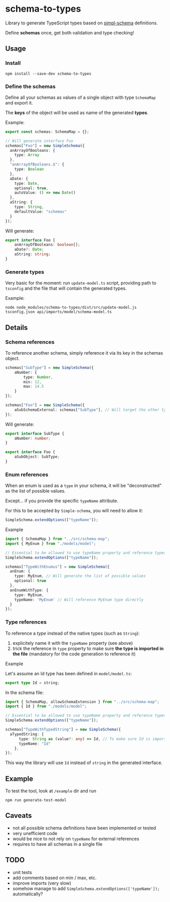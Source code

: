 # schema-to-types

Library to generate TypeScript types based on [simpl-schema](https://github.com/aldeed/simpl-schema) definitions.

Define **schemas** once, get both validation and type checking!

## Usage

### Install

```shell script
npm install --save-dev schema-to-types
```

### Define the schemas

Define all your schemas as values of a single object with type `SchemaMap` and export it.

The **keys** of the object will be used as name of the generated **types**.

Example:

```typescript
export const schemas: SchemaMap = {};

// Will generate interface Foo
schemas["Foo"] = new SimpleSchema({
  anArrayOfBooleans: {
    type: Array
  },
  "anArrayOfBooleans.$": {
    type: Boolean
  },
  aDate: {
    type: Date,
    optional: true,
    autoValue: () => new Date()
  },
  aString: {
    type: String,
    defaultValue: "schemas"
  }
});
```

Will generate:

```typescript
export interface Foo {
    anArrayOfBooleans: boolean[];
    aDate?: Date;
    aString: string;
}
```

### Generate types
Very basic for the moment: run `update-model.ts` script,
providing path to `tsconfig` and the file that will contain the generated types.

Example:

```shell script
node node_modules/schema-to-types/dist/src/update-model.js tsconfig.json api/imports/model/schema-model.ts
```

## Details

### Schema references

To reference another schema, simply reference it via its key in the schemas object.

```typescript
schemas["SubType"] = new SimpleSchema({
    aNumber: {
        type: Number,
        min: 12,
        max: 14.5
    }
});

schemas["Foo"] = new SimpleSchema({
    aSubSchemaExternal: schemas["SubType"], // Will target the other type
});
```

Will generate:

```typescript
export interface SubType {
    aNumber: number;
}

export interface Foo {
    aSubObject: SubType;
}
```


### Enum references

When an enum is used as a `type` in your schema, it will be "deconstructed" as the list of possible values.

Except... if you provide the specific `typeName` attribute.

For this to be accepted by `Simple-schema`, you will need to allow it:

```typescript
SimpleSchema.extendOptions(["typeName"]);
```

Example

```typescript
import { SchemaMap } from "../src/schema-map";
import { MyEnum } from "./models/model";

// Essential to be allowed to use typeName property and reference types explicitly
SimpleSchema.extendOptions(["typeName"]);

schemas["TypeWithEnumus"] = new SimpleSchema({
  anEnum: {
    type: MyEnum, // Will generate the list of possible values
    optional: true
  },
  anEnumWithType: {
    type: MyEnum,
    typeName: 'MyEnum' // Will reference MyEnum type directly
  }
});
```

### Type references

To reference a *type* instead of the native types (such as `String`):

1. explicitely name it with the `typeName` property (see above)
2. trick the reference in `type` property to make sure **the type is imported in the file** (mandatory for the code generation to reference it)

Example

Let's assume an Id type has been defined in `model/model.ts`:

````typescript
export type Id = string;
````

In the schema file:

```typescript
import { SchemaMap, allowSchemaExtension } from "../src/schema-map";
import { Id } from "./models/model";

// Essential to be allowed to use typeName property and reference types explicitly
SimpleSchema.extendOptions(["typeName"]);

schemas["TypeWithTypedString"] = new SimpleSchema({
  aTypedString: {
      type: String as (value?: any) => Id, // To make sure Id is imported
      typeName: "Id"
    },
});
```

This way the library will use `Id` instead of `string` in the generated interface.

## Example
To test the tool, look at `/example` dir and run

```shell script
npm run generate-test-model
```

## Caveats

- not all possible schema definitions have been implemented or tested
- very unefficient code
- would be nice to not rely on `typeName` for external references
- requires to have all schemas in a single file

## TODO

- unit tests
- add comments based on min / max, etc.
- improve imports (very slow)
- somehow manage to add `SimpleSchema.extendOptions(['typeName']);` automatically?
